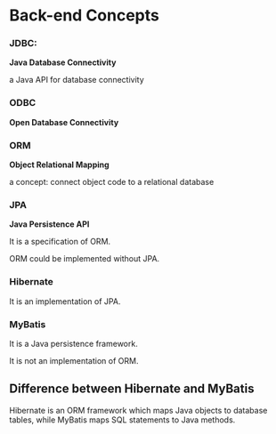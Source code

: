 # Back-end Concepts

### JDBC: 

**Java Database Connectivity**

a Java API for database connectivity 

### ODBC

**Open Database Connectivity**

### ORM

**Object Relational Mapping**

a concept: connect object code to a relational database

### JPA

**Java Persistence API**

It is a specification of ORM.

ORM could be implemented without JPA.

### Hibernate

It is an implementation of JPA.

### MyBatis

It is a Java persistence framework.

It is not an implementation of ORM.

## Difference between Hibernate and MyBatis

Hibernate is an ORM framework which maps Java objects to database tables, while MyBatis maps SQL statements to Java methods.